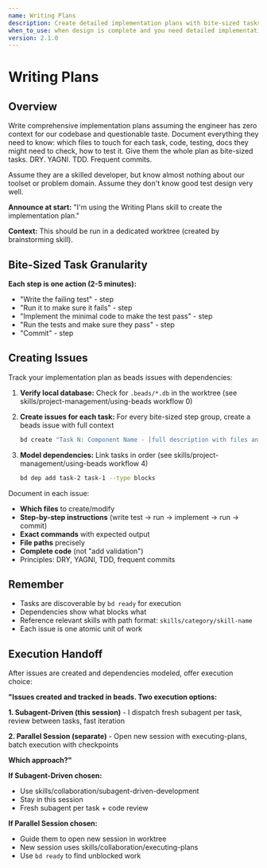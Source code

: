 ```yaml
---
name: Writing Plans
description: Create detailed implementation plans with bite-sized tasks for engineers with zero codebase context
when_to_use: when design is complete and you need detailed implementation tasks for engineers with zero codebase context
version: 2.1.0
---
```


# Writing Plans

## Overview

Write comprehensive implementation plans assuming the engineer has zero context for our codebase and questionable taste. Document everything they need to know: which files to touch for each task, code, testing, docs they might need to check, how to test it. Give them the whole plan as bite-sized tasks. DRY. YAGNI. TDD. Frequent commits.

Assume they are a skilled developer, but know almost nothing about our toolset or problem domain. Assume they don't know good test design very well.

**Announce at start:** "I'm using the Writing Plans skill to create the implementation plan."

**Context:** This should be run in a dedicated worktree (created by brainstorming skill).

## Bite-Sized Task Granularity

**Each step is one action (2-5 minutes):**
- "Write the failing test" - step
- "Run it to make sure it fails" - step
- "Implement the minimal code to make the test pass" - step
- "Run the tests and make sure they pass" - step
- "Commit" - step

## Creating Issues

Track your implementation plan as beads issues with dependencies:

1. **Verify local database:** Check for `.beads/*.db` in the worktree (see skills/project-management/using-beads workflow 0)

2. **Create issues for each task:** For every bite-sized step group, create a beads issue with full context
   ```bash
   bd create "Task N: Component Name - [full description with files and steps]"
   ```

3. **Model dependencies:** Link tasks in order (see skills/project-management/using-beads workflow 4)
   ```bash
   bd dep add task-2 task-1 --type blocks
   ```

Document in each issue:
- **Which files** to create/modify
- **Step-by-step instructions** (write test → run → implement → run → commit)
- **Exact commands** with expected output
- **File paths** precisely
- **Complete code** (not "add validation")
- Principles: DRY, YAGNI, TDD, frequent commits

## Remember
- Tasks are discoverable by `bd ready` for execution
- Dependencies show what blocks what
- Reference relevant skills with path format: `skills/category/skill-name`
- Each issue is one atomic unit of work

## Execution Handoff

After issues are created and dependencies modeled, offer execution choice:

**"Issues created and tracked in beads. Two execution options:**

**1. Subagent-Driven (this session)** - I dispatch fresh subagent per task, review between tasks, fast iteration

**2. Parallel Session (separate)** - Open new session with executing-plans, batch execution with checkpoints

**Which approach?"**

**If Subagent-Driven chosen:**
- Use skills/collaboration/subagent-driven-development
- Stay in this session
- Fresh subagent per task + code review

**If Parallel Session chosen:**
- Guide them to open new session in worktree
- New session uses skills/collaboration/executing-plans
- Use `bd ready` to find unblocked work
